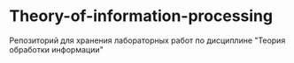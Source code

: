 # Theory-of-information-processing
Репозиторий для хранения лабораторных работ по дисциплине "Теория обработки информации"
